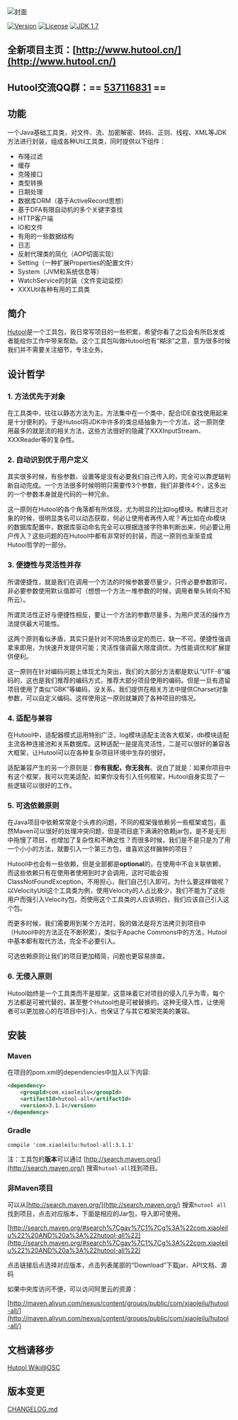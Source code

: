 ![封面](https://raw.githubusercontent.com/looly/hutool/master/docs/resources/hutool.jpg)

[![Version](https://img.shields.io/badge/version-3.1.1-brightgreen.svg)](http://search.maven.org/#search%7Cga%7C1%7Ca%3A%22hutool-all%22)
[![License](http://img.shields.io/:license-apache-blue.svg)](http://www.apache.org/licenses/LICENSE-2.0.html)
[![JDK 1.7](https://img.shields.io/badge/JDK-1.7-green.svg "JDK 1.7")]()

## 全新项目主页：[http://www.hutool.cn/](http://www.hutool.cn/)

## Hutool交流QQ群：== [537116831](http://shang.qq.com/wpa/qunwpa?idkey=382bb37ce779c11da77577f69d92d5171b340e3e7343d5ae0521f237c82c7810) ==

## 功能
一个Java基础工具类，对文件、流、加密解密、转码、正则、线程、XML等JDK方法进行封装，组成各种Util工具类，同时提供以下组件：
* 布隆过滤
* 缓存
* 克隆接口
* 类型转换
* 日期处理
* 数据库ORM（基于ActiveRecord思想）
* 基于DFA有限自动机的多个关键字查找
* HTTP客户端
* IO和文件
* 有用的一些数据结构
* 日志
* 反射代理类的简化（AOP切面实现）
* Setting（一种扩展Properties的配置文件）
* System（JVM和系统信息等）
* WatchService的封装（文件变动监控）
* XXXUtil各种有用的工具类

## 简介
[Hutool](https://github.com/looly/hutool)是一个工具包，我日常写项目的一些积累，希望你看了之后会有所启发或者能给你工作中带来帮助。这个工具包叫做Hutool也有“糊涂”之意，意为很多时候我们并不需要关注细节，专注业务。

## 设计哲学

### 1. 方法优先于对象
在工具类中，往往以静态方法为主。方法集中在一个类中，配合IDE查找使用起来是十分便利的。于是Hutool将JDK中许多的类总结抽象为一个方法，这一原则使用最多的就是流的相关方法，这些方法很好的隐藏了XXXInputStream、XXXReader等的复杂性。

### 2. 自动识别优于用户定义
其实很多时候，有些参数、设置等是没有必要我们自己传入的，完全可以靠逻辑判断自动完成。一个方法很多时候明明只需要传3个参数，我们非要传4个，这多出的一个参数本身就是代码的一种冗余。

这一原则在Hutool的各个角落都有所体现，尤为明显的比如log模块。构建日志对象的时候，很明显类名可以动态获取，何必让使用者再传入呢？再比如在db模块的数据库配置中，数据库驱动命名完全可以根据连接字符串判断出来，何必要让用户传入？这些问题的在Hutool中都有非常好的封装，而这一原则也渐渐变成Hutool哲学的一部分。

### 3. 便捷性与灵活性并存
所谓便捷性，就是我们在调用一个方法的时候参数要尽量少，只传必要参数即可，非必要参数使用默认值即可（想想一个方法一堆参数的时候，调用者晕头转向不知所云）。

所谓灵活性正好与便捷性相反，要让一个方法的参数尽量多，为用户灵活的操作方法提供最大可能性。

这两个原则看似矛盾，其实只是针对不同场景设定的而已，缺一不可。便捷性强调拿来即用，为快速开发提供可能；灵活性强调最大限度调优，为性能调优和扩展提供便利。

这一原则在针对编码问题上体现尤为突出，我们的大部分方法都是默认“UTF-8”编码的，这也是我们推荐的编码方式，推荐大部分项目使用的编码。但是一旦有遗留项目使用了类似“GBK”等编码，没关系，我们提供在相关方法中提供Charset对象参数，可以自定义编码。这样使用这一原则就兼顾了各种项目的情况。

### 4. 适配与兼容
在Hutool中，适配器模式运用特别广泛，log模块适配主流各大框架，db模块适配主流各种连接池和关系数据库。这种适配一是提高灵活性，二是可以很好的兼容各大框架，让Hutool可以在各种复杂项目环境中生存的很好。

适配兼容产生的另一个原则是：**你有我配，你无我有**。说白了就是：如果你项目中有这个框架，我可以完美适配，如果你没有引入任何框架，Hutool自身实现了一些逻辑可以很好的工作。

### 5. 可选依赖原则
在Java项目中依赖常常是个头疼的问题，不同的框架强依赖另一些框架或包，虽然Maven可以很好的处理冲突问题，但是项目底下满满的依赖jar包，是不是无形中拖慢了项目，也增加了复杂性和不确定性？而很多时候，我们是不是只是为了用一个小小的方法，就要引入一个第三方包，谁喜欢这样臃肿的项目？

Hutool中也会有一些依赖，但是全部都是**optional**的，在使用中不会关联依赖，而这些依赖只有在使用者使用到时才会调用，这时可能会报ClassNotFoundException，不用担心，我们自己引入即可。为什么要这样做呢？以VelocityUtil这个工具类为例，使用Velocity的人占比极少，我们不能为了这些用户而强引入Velocity包，而使用这个工具类的人应该明白，我们应该自己引入这个包。

而更多时候，我们需要用到某个方法时，我的做法是将方法拷贝到项目中（Hutool中的方法正在不断积累），类似于Apache Commons中的方法，Hutool中基本都有取代方法，完全不必要引入。

可选依赖原则让我们的项目更加精简，问题也更容易排查。

### 6. 无侵入原则
Hutool始终是一个工具类而不是框架，这意味着它对项目的侵入几乎为零，每个方法都是可被代替的，甚至整个Hutool也是可被替换的。这种无侵入性，让使用者可以更加放心的在项目中引入，也保证了与其它框架完美的兼容。

## 安装
### Maven
在项目的pom.xml的dependencies中加入以下内容:

```xml
<dependency>
    <groupId>com.xiaoleilu</groupId>
    <artifactId>hutool-all</artifactId>
    <version>3.1.1</version>
</dependency>
```

### Gradle
```
compile 'com.xiaoleilu:hutool-all:3.1.1'
```

注：工具包的**版本**可以通过 [http://search.maven.org/](http://search.maven.org/) 搜索`hutool-all`找到项目。

### 非Maven项目
可以从[http://search.maven.org/](http://search.maven.org/) 搜索`hutool all`找到项目，点击对应版本，下面是相应的Jar包，导入即可使用。

[http://search.maven.org/#search%7Cgav%7C1%7Cg%3A%22com.xiaoleilu%22%20AND%20a%3A%22hutool-all%22](http://search.maven.org/#search%7Cgav%7C1%7Cg%3A%22com.xiaoleilu%22%20AND%20a%3A%22hutool-all%22)

点击链接后点选择对应版本，点击列表尾部的“Download”下载jar、API文档、源码

如果中央库访问不便，可以访问阿里云的资源：

[http://maven.aliyun.com/nexus/content/groups/public/com/xiaoleilu/hutool-all/](http://maven.aliyun.com/nexus/content/groups/public/com/xiaoleilu/hutool-all/)

## 文档请移步 

[Hutool Wiki@OSC](http://hutool.mydoc.io/)

## 版本变更

[CHANGELOG.md](https://github.com/looly/hutool/blob/master/CHANGELOG.md)
